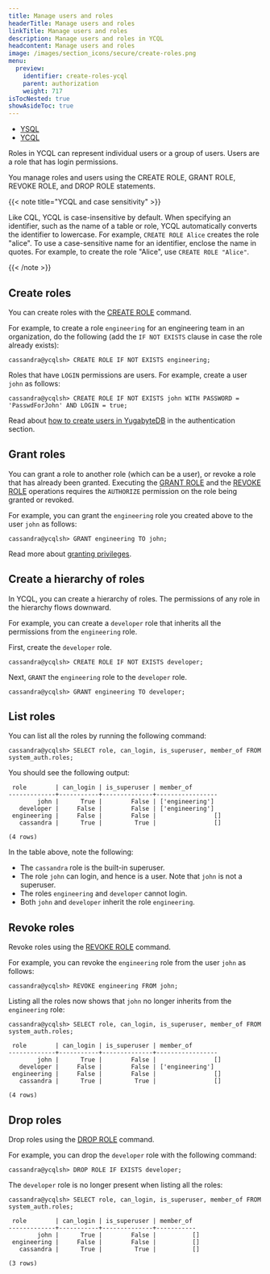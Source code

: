 ```yaml
---
title: Manage users and roles
headerTitle: Manage users and roles
linkTitle: Manage users and roles
description: Manage users and roles in YCQL
headcontent: Manage users and roles
image: /images/section_icons/secure/create-roles.png
menu:
  preview:
    identifier: create-roles-ycql
    parent: authorization
    weight: 717
isTocNested: true
showAsideToc: true
---
```


<ul class="nav nav-tabs-alt nav-tabs-yb">

  <li >
    <a href="../create-roles/" class="nav-link">
      <i class="icon-postgres" aria-hidden="true"></i>
      YSQL
    </a>
  </li>

  <li >
    <a href="../create-roles-ycql/" class="nav-link active">
      <i class="icon-cassandra" aria-hidden="true"></i>
      YCQL
    </a>
  </li>

</ul>

Roles in YCQL can represent individual users or a group of users. Users are a role that has login permissions.

You manage roles and users using the CREATE ROLE, GRANT ROLE, REVOKE ROLE, and DROP ROLE statements.

{{< note title="YCQL and case sensitivity" >}}

Like CQL, YCQL is case-insensitive by default. When specifying an identifier, such as the name of a table or role, YCQL automatically converts the identifier to lowercase. For example, `CREATE ROLE Alice` creates the role "alice". To use a case-sensitive name for an identifier, enclose the name in quotes. For example, to create the role "Alice", use `CREATE ROLE "Alice"`.

{{< /note >}}

## Create roles

You can create roles with the [CREATE ROLE](../../../api/ycql/ddl_create_role/) command.

For example, to create a role `engineering` for an engineering team in an organization, do the following (add the `IF NOT EXISTS` clause in case the role already exists):

```cql
cassandra@ycqlsh> CREATE ROLE IF NOT EXISTS engineering;
```

Roles that have `LOGIN` permissions are users. For example, create a user `john` as follows:

```cql
cassandra@ycqlsh> CREATE ROLE IF NOT EXISTS john WITH PASSWORD = 'PasswdForJohn' AND LOGIN = true;
```

Read about [how to create users in YugabyteDB](../../enable-authentication/ycql/) in the authentication section.

## Grant roles

You can grant a role to another role (which can be a user), or revoke a role that has already been granted. Executing the [GRANT ROLE](../../../api/ycql/ddl_grant_role/) and the [REVOKE ROLE](../../../api/ycql/ddl_revoke_role/) operations requires the `AUTHORIZE` permission on the role being granted or revoked.

For example, you can grant the `engineering` role you created above to the user `john` as follows:

```cql
cassandra@ycqlsh> GRANT engineering TO john;
```

Read more about [granting privileges](../ycql-grant-permissions/).

## Create a hierarchy of roles

In YCQL, you can create a hierarchy of roles. The permissions of any role in the hierarchy flows downward.

For example, you can create a `developer` role that inherits all the permissions from the `engineering` role.

First, create the `developer` role.

```cql
cassandra@ycqlsh> CREATE ROLE IF NOT EXISTS developer;
```

Next, `GRANT` the `engineering` role to the `developer` role.

```cql
cassandra@ycqlsh> GRANT engineering TO developer;
```

## List roles

You can list all the roles by running the following command:

```cql
cassandra@ycqlsh> SELECT role, can_login, is_superuser, member_of FROM system_auth.roles;
```

You should see the following output:

```output
 role        | can_login | is_superuser | member_of
-------------+-----------+--------------+-----------------
        john |      True |        False | ['engineering']
   developer |     False |        False | ['engineering']
 engineering |     False |        False |                []
   cassandra |      True |         True |                []

(4 rows)
```

In the table above, note the following:

* The `cassandra` role is the built-in superuser.
* The role `john` can login, and hence is a user. Note that `john` is not a superuser.
* The roles `engineering` and `developer` cannot login.
* Both `john` and `developer` inherit the role `engineering`.

## Revoke roles

Revoke roles using the [REVOKE ROLE](../../../api/ycql/ddl_revoke_role/) command.

For example, you can revoke the `engineering` role from the user `john` as follows:

```cql
cassandra@ycqlsh> REVOKE engineering FROM john;
```

Listing all the roles now shows that `john` no longer inherits from the `engineering` role:

```cql
cassandra@ycqlsh> SELECT role, can_login, is_superuser, member_of FROM system_auth.roles;
```

```output
 role        | can_login | is_superuser | member_of
-------------+-----------+--------------+-----------------
        john |      True |        False |                []
   developer |     False |        False | ['engineering']
 engineering |     False |        False |                []
   cassandra |      True |         True |                []

(4 rows)
```

## Drop roles

Drop roles using the [DROP ROLE](../../../api/ycql/ddl_drop_role/) command.

For example, you can drop the `developer` role with the following command:

```cql
cassandra@ycqlsh> DROP ROLE IF EXISTS developer;
```

The `developer` role is no longer present when listing all the roles:

```cql
cassandra@ycqlsh> SELECT role, can_login, is_superuser, member_of FROM system_auth.roles;
```

```output
 role        | can_login | is_superuser | member_of
-------------+-----------+--------------+-----------
        john |      True |        False |          []
 engineering |     False |        False |          []
   cassandra |      True |         True |          []

(3 rows)
```
